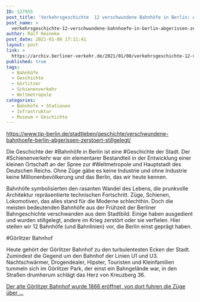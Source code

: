 ```yaml
---
ID: 127955
post_title: 'Verkehrsgeschichte  12 verschwundene Bahnhöfe in Berlin: Abgerissen, zerstört und stillgelegt, aus Tip Berlin'
post_name: >
  verkehrsgeschichte-12-verschwundene-bahnhoefe-in-berlin-abgerissen-zerstoert-und-stillgelegt-aus-tip-berlin
author: Ralf Reineke
post_date: 2021-01-08 17:11:41
layout: post
link: >
  https://archiv.berliner-verkehr.de/2021/01/08/verkehrsgeschichte-12-verschwundene-bahnhoefe-in-berlin-abgerissen-zerstoert-und-stillgelegt-aus-tip-berlin/
published: true
tags:
  - Bahnhöfe
  - Geschichte
  - Görlitzer
  - Schienenverkehr
  - Weltmetropole
categories:
  - Bahnhöfe + Stationen
  - Infrastruktur
  - Museum + Geschichte
---
```

https://www.tip-berlin.de/stadtleben/geschichte/verschwundene-bahnhoefe-berlin-abgerissen-zerstoert-stillgelegt/

Die Geschichte der #Bahnhöfe in Berlin ist eine #Geschichte der Stadt. Der #Schienenverkehr war ein elementarer Bestandteil in der Entwicklung einer kleinen Ortschaft an der Spree zur #Weltmetropole und Hauptstadt des Deutschen Reichs. Ohne Züge gäbe es keine Industrie und ohne Industrie keine Millionenbevölkerung und das Berlin, das wir heute kennen.

Bahnhöfe symbolisierten den rasanten Wandel des Lebens, die prunkvolle Architektur repräsentierte technischen Fortschritt. Züge, Schienen, Lokomotiven, das alles stand für die Moderne schlechthin. Doch die meisten bedeutenden Bahnhöfe aus der Frühzeit der Berliner Bahngeschichte verschwanden aus dem Stadtbild. Einige haben ausgedient und wurden stillgelegt, andere im Krieg zerstört oder sie verfielen. Hier stellen wir 12 Bahnhöfe (und Bahnlinien) vor, die Berlin einst geprägt haben.

#Görlitzer Bahnhof

Heute gehört der Görlitzer Bahnhof zu den turbulentesten Ecken der Stadt. Zumindest die Gegend um den Bahnhof der Linien U1 und U3. Nachtschwärmer, Drogendealer, Hipster, Touristen und Kleinfamilien tummeln sich im Görlitzer Park, der einst ein Bahngelände war, in den Straßen drumherum schlägt das Herz von Kreuzberg 36.

<a href="https://www.tip-berlin.de/stadtleben/geschichte/verschwundene-bahnhoefe-berlin-abgerissen-zerstoert-stillgelegt/">Der alte Görlitzer Bahnhof wurde 1866 eröffnet, von dort fuhren die Züge über ...</a>